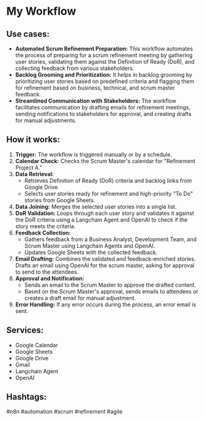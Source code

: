 # My Workflow

## Use cases:

- **Automated Scrum Refinement Preparation:** This workflow automates the process of preparing for a scrum refinement meeting by gathering user stories, validating them against the Definition of Ready (DoR), and collecting feedback from various stakeholders.
- **Backlog Grooming and Prioritization:** It helps in backlog grooming by prioritizing user stories based on predefined criteria and flagging them for refinement based on business, technical, and scrum master feedback.
- **Streamlined Communication with Stakeholders:** The workflow facilitates communication by drafting emails for refinement meetings, sending notifications to stakeholders for approval, and creating drafts for manual adjustments.

## How it works:

1.  **Trigger:** The workflow is triggered manually or by a schedule.
2.  **Calendar Check:** Checks the Scrum Master's calendar for "Refinement Project A."
3.  **Data Retrieval:**
    *   Retrieves Definition of Ready (DoR) criteria and backlog links from Google Drive.
    *   Selects user stories ready for refinement and high-priority "To Do" stories from Google Sheets.
4.  **Data Joining:** Merges the selected user stories into a single list.
5.  **DoR Validation:** Loops through each user story and validates it against the DoR criteria using a Langchain Agent and OpenAI to check if the story meets the criteria.
6.  **Feedback Collection:**
    *   Gathers feedback from a Business Analyst, Development Team, and Scrum Master using Langchain Agents and OpenAI.
    *   Updates Google Sheets with the collected feedback.
7.  **Email Drafting:** Combines the validated and feedback-enriched stories. Drafts an email using OpenAI for the scrum master, asking for approval to send to the attendees.
8.  **Approval and Notification:**
    *   Sends an email to the Scrum Master to approve the drafted content.
    *   Based on the Scrum Master's approval, sends emails to attendees or creates a draft email for manual adjustment.
9.  **Error Handling:** If any error occurs during the process, an error email is sent.

## Services:

*   Google Calendar
*   Google Sheets
*   Google Drive
*   Gmail
*   Langchain Agent
*   OpenAI

## Hashtags:

#n8n #automation #scrum #refinement #agile
